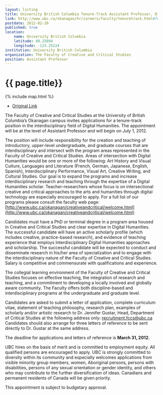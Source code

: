 ```yaml
---
layout: listing
title: University British Columbia Tenure-Track Assistant Professor, Digital Humanities
link: http://www.ubc.ca/okanagan/hr/careers/faculty/tenuretrack.html#fccs
postdate: 2012-02-20
published: true
location:
    name: University British Columbia
    latitude: 49.25894
    longitude: -123.25224
institution: University British Columbia
organization: The Faculty of Creative and Critical Studies
position: Assistant Professor
---
```


# {{ page.title}}

{% include map.html %}


* [Original Link](http://www.ubc.ca/okanagan/hr/careers/faculty/tenuretrack.html#fccs)

The Faculty of Creative and Critical Studies at the University of British Columbia’s Okanagan campus invites applications for a tenure-track position in the interdisciplinary field of Digital Humanities. The appointment will be at the level of Assistant Professor and will begin on July 1, 2012. 

The position will include responsibility for the creation and teaching of introductory, upper-level undergraduate, and graduate courses that are interdisciplinary and intersect with the program areas represented in the Faculty of Creative and Critical Studies. Areas of intersection with Digital Humanities would be one or more of the following: Art History and Visual Culture, Languages and Literature (French, German, Japanese, English, Spanish), Interdisciplinary Performance, Visual Art, Creative Writing, and Cultural Studies. Our goal is to expand the programs and increase interdisciplinary research and teaching through the expertise of a Digital Humanities scholar. Teacher-researchers whose focus is on intersectional creative and critical approaches to the arts and humanities through digital technology are especially encouraged to apply. For a full list of our programs please consult the faculty web page: [http://www.ubc.ca/okanagan/creativeandcritical/welcome.html](http://www.ubc.ca/okanagan/creativeandcritical/welcome.html) 

Candidates must have a PhD or terminal degree in a program area housed in Creative and Critical Studies and clear expertise in Digital Humanities. The successful candidate will have an active scholarly profile (which includes creative, practice-based research), and evidence of teaching experience that employs Interdisciplinary Digital Humanities approaches and scholarship. The successful candidate will be expected to conduct and disseminate research in his/her area of specialization and to engage with the interdisciplinary nature of the Faculty of Creative and Critical Studies. Salary is competitive and commensurate with qualifications and experience. 

The collegial learning environment of the Faculty of Creative and Critical Studies focuses on effective teaching, the integration of research and teaching, and a commitment to developing a locally involved and globally aware community. The Faculty offers both discipline-based and interdisciplinary programs at the undergraduate and graduate level. 

Candidates are asked to submit a letter of application, complete curriculum vitae, statement of teaching philosophy, research plan, examples of scholarly and/or artistic research to Dr. Jennifer Gustar, Head, Department of Critical Studies at the following address only: recruitment.fccs@ubc.ca  Candidates should also arrange for three letters of reference to be sent directly to Dr. Gustar at the same address. 

The deadline for applications and letters of reference is **March 31, 2012.**

UBC hires on the basis of merit and is committed to employment equity. All qualified persons are encouraged to apply. UBC is strongly committed to diversity within its community and especially welcomes applications from visible minority group members, women, Aboriginal persons, persons with disabilities, persons of any sexual orientation or gender identity, and others who may contribute to the further diversification of ideas. Canadians and permanent residents of Canada will be given priority.

This appointment is subject to budgetary approval.
